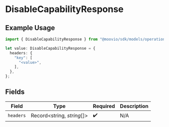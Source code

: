 # DisableCapabilityResponse

## Example Usage

```typescript
import { DisableCapabilityResponse } from "@moovio/sdk/models/operations";

let value: DisableCapabilityResponse = {
  headers: {
    "key": [
      "<value>",
    ],
  },
};
```

## Fields

| Field                      | Type                       | Required                   | Description                |
| -------------------------- | -------------------------- | -------------------------- | -------------------------- |
| `headers`                  | Record<string, *string*[]> | :heavy_check_mark:         | N/A                        |